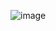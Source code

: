 ![image](https://github.com/Chaiyapa/03376836-OOP-2566-Lab-03/assets/144195729/6d0238a0-0522-4da3-8b0f-8f80c5171252)
